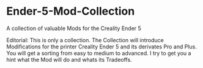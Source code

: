 # Ender-5-Mod-Collection
A collection of valuable Mods for the Creality Ender 5

Editorial:
This is only a collection. The Collection will introduce Modifications for the printer Creality Ender 5 and its derivates Pro and Plus. You will get a sorting from easy to medium to advanced. I try to get you a hint what the Mod will do and whats its Tradeoffs.
